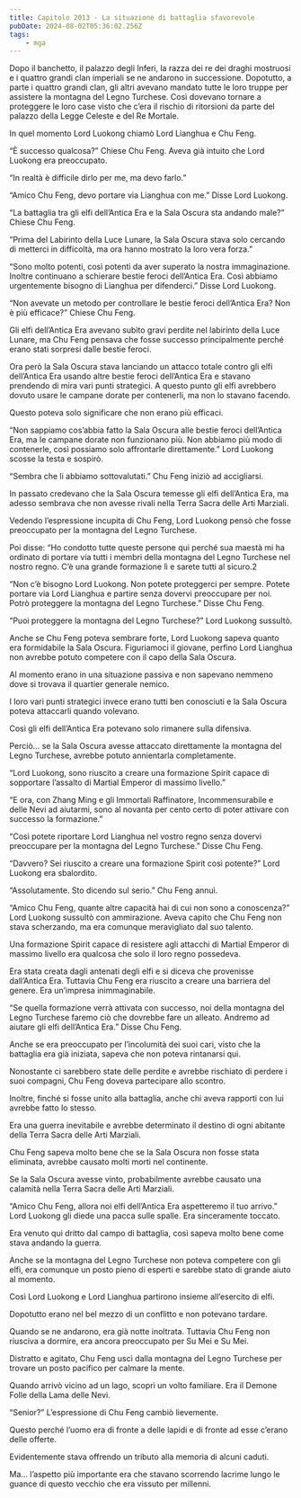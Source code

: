 ```yaml
---
title: Capitolo 2013 - La situazione di battaglia sfavorevole
pubDate: 2024-08-02T05:36:02.256Z
tags:
    - mga
---
```



Dopo il banchetto, il palazzo degli Inferi, la razza dei re dei draghi mostruosi e i quattro grandi clan imperiali se ne andarono in successione. Dopotutto, a parte i quattro grandi clan, gli altri avevano mandato tutte le loro truppe per assistere la montagna del Legno Turchese. Così dovevano tornare a proteggere le loro case visto che c’era il rischio di ritorsioni da parte del palazzo della Legge Celeste e del Re Mortale.

In quel momento Lord Luokong chiamò Lord Lianghua e Chu Feng.

“È successo qualcosa?” Chiese Chu Feng. Aveva già intuito che Lord Luokong era preoccupato.

“In realtà è difficile dirlo per me, ma devo farlo.”

“Amico Chu Feng, devo portare via Lianghua con me.” Disse Lord Luokong.

“La battaglia tra gli elfi dell’Antica Era e la Sala Oscura sta andando male?” Chiese Chu Feng.

“Prima del Labirinto della Luce Lunare, la Sala Oscura stava solo cercando di metterci in difficoltà, ma ora hanno mostrato la loro vera forza.”

“Sono molto potenti, così potenti da aver superato la nostra immaginazione. Inoltre continuano a schierare bestie feroci dell’Antica Era. Così abbiamo urgentemente bisogno di Lianghua per difenderci.” Disse Lord Luokong.

“Non avevate un metodo per controllare le bestie feroci dell’Antica Era? Non è più efficace?” Chiese Chu Feng.

Gli elfi dell’Antica Era avevano subìto gravi perdite nel labirinto della Luce Lunare, ma Chu Feng pensava che fosse successo principalmente perché erano stati sorpresi dalle bestie feroci.

Ora però la Sala Oscura stava lanciando un attacco totale contro gli elfi dell’Antica Era usando altre bestie feroci dell’Antica Era e stavano prendendo di mira vari punti strategici. A questo punto gli elfi avrebbero dovuto usare le campane dorate per contenerli, ma non lo stavano facendo.

Questo poteva solo significare che non erano più efficaci.

“Non sappiamo cos’abbia fatto la Sala Oscura alle bestie feroci dell’Antica Era, ma le campane dorate non funzionano più. Non abbiamo più modo di contenerle, così possiamo solo affrontarle direttamente.” Lord Luokong scosse la testa e sospirò.

“Sembra che li abbiamo sottovalutati.” Chu Feng iniziò ad accigliarsi.

In passato credevano che la Sala Oscura temesse gli elfi dell’Antica Era, ma adesso sembrava che non avesse rivali nella Terra Sacra delle Arti Marziali.

Vedendo l’espressione incupita di Chu Feng, Lord Luokong pensò che fosse preoccupato per la montagna del Legno Turchese.

Poi disse: “Ho condotto tutte queste persone qui perché sua maestà mi ha ordinato di portare via tutti i membri della montagna del Legno Turchese nel nostro regno. C’è una grande formazione lì e sarete tutti al sicuro.2

“Non c’è bisogno Lord Luokong. Non potete proteggerci per sempre. Potete portare via Lord Lianghua e partire senza dovervi preoccupare per noi. Potrò proteggere la montagna del Legno Turchese.” Disse Chu Feng.

“Puoi proteggere la montagna del Legno Turchese?” Lord Luokong sussultò.

Anche se Chu Feng poteva sembrare forte, Lord Luokong sapeva quanto era formidabile la Sala Oscura. Figuriamoci il giovane, perfino Lord Lianghua non avrebbe potuto competere con il capo della Sala Oscura.

Al momento erano in una situazione passiva e non sapevano nemmeno dove si trovava il quartier generale nemico.

I loro vari punti strategici invece erano tutti ben conosciuti e la Sala Oscura poteva attaccarli quando volevano.

Così gli elfi dell’Antica Era potevano solo rimanere sulla difensiva.

Perciò… se la Sala Oscura avesse attaccato direttamente la montagna del Legno Turchese, avrebbe potuto annientarla completamente.

“Lord Luokong, sono riuscito a creare una formazione Spirit capace di sopportare l’assalto di Martial Emperor di massimo livello.”

“E ora, con Zhang Ming e gli Immortali Raffinatore, Incommensurabile e delle Nevi ad aiutarmi, sono al novanta per cento certo di poter attivare con successo la formazione.”

“Così potete riportare Lord Lianghua nel vostro regno senza dovervi preoccupare per la montagna del Legno Turchese.” Disse Chu Feng.

“Davvero? Sei riuscito a creare una formazione Spirit così potente?” Lord Luokong era sbalordito.

“Assolutamente. Sto dicendo sul serio.” Chu Feng annuì.

“Amico Chu Feng, quante altre capacità hai di cui non sono a conoscenza?” Lord Luokong sussultò con ammirazione. Aveva capito che Chu Feng non stava scherzando, ma era comunque meravigliato dal suo talento.

Una formazione Spirit capace di resistere agli attacchi di Martial Emperor di massimo livello era qualcosa che solo il loro regno possedeva.

Era stata creata dagli antenati degli elfi e si diceva che provenisse dall’Antica Era. Tuttavia Chu Feng era riuscito a creare una barriera del genere. Era un’impresa inimmaginabile.

“Se quella formazione verrà attivata con successo, noi della montagna del Legno Turchese faremo ciò che dovrebbe fare un alleato. Andremo ad aiutare gli elfi dell’Antica Era.” Disse Chu Feng.

Anche se era preoccupato per l’incolumità dei suoi cari, visto che la battaglia era già iniziata, sapeva che non poteva rintanarsi qui.

Nonostante ci sarebbero state delle perdite e avrebbe rischiato di perdere i suoi compagni, Chu Feng doveva partecipare allo scontro.

Inoltre, finché si fosse unito alla battaglia, anche chi aveva rapporti con lui avrebbe fatto lo stesso.

Era una guerra inevitabile e avrebbe determinato il destino di ogni abitante della Terra Sacra delle Arti Marziali.

Chu Feng sapeva molto bene che se la Sala Oscura non fosse stata eliminata, avrebbe causato molti morti nel continente.

Se la Sala Oscura avesse vinto, probabilmente avrebbe causato una calamità nella Terra Sacra delle Arti Marziali.

“Amico Chu Feng, allora noi elfi dell’Antica Era aspetteremo il tuo arrivo.” Lord Luokong gli diede una pacca sulle spalle. Era sinceramente toccato.

Era venuto qui dritto dal campo di battaglia, così sapeva molto bene come stava andando la guerra.

Anche se la montagna del Legno Turchese non poteva competere con gli elfi, era comunque un posto pieno di esperti e sarebbe stato di grande aiuto al momento.

Così Lord Luokong e Lord Lianghua partirono insieme all’esercito di elfi.

Dopotutto erano nel bel mezzo di un conflitto e non potevano tardare.

Quando se ne andarono, era già notte inoltrata. Tuttavia Chu Feng non riusciva a dormire, era ancora preoccupato per Su Mei e Su Mei.

Distratto e agitato, Chu Feng uscì dalla montagna del Legno Turchese per trovare un posto pacifico per calmare la mente.

Quando arrivò vicino ad un lago, scoprì un volto familiare. Era il Demone Folle della Lama delle Nevi.

“Senior?” L’espressione di Chu Feng cambiò lievemente.

Questo perché l’uomo era di fronte a delle lapidi e di fronte ad esse c’erano delle offerte.

Evidentemente stava offrendo un tributo alla memoria di alcuni caduti.

Ma… l’aspetto più importante era che stavano scorrendo lacrime lungo le guance di questo vecchio che era vissuto per millenni.


